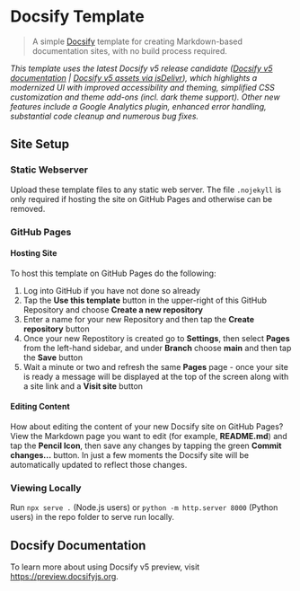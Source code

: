 # Docsify Template

> A simple [Docsify](https://github.com/docsifyjs/docsify/) template for creating Markdown-based documentation sites, with no build process required.

_This template uses the latest Docsify v5 release candidate ([Docsify v5 documentation](https://preview.docsifyjs.org/) | [Docsify v5 assets via jsDelivr](https://cdn.jsdelivr.net/npm/docsify@rc/dist/)), which highlights a modernized UI with improved accessibility and theming, simplified CSS customization and theme add-ons (incl. dark theme support). Other new features include a Google Analytics plugin, enhanced error handling, substantial code cleanup and numerous bug fixes._

## Site Setup

### Static Webserver
Upload these template files to any static web server. The file `.nojekyll` is only required if hosting the site on GitHub Pages and otherwise can be removed.

### GitHub Pages

#### Hosting Site

To host this template on GitHub Pages do the following:  

1. Log into GitHub if you have not done so already
2. Tap the **Use this template** button in the upper-right of this GitHub Repository and choose **Create a new repository**
3. Enter a name for your new Repository and then tap the **Create repository** button
4. Once your new Repostitory is created go to **Settings**, then select **Pages** from the left-hand sidebar, and under **Branch** choose **main** and then tap the **Save** button
5. Wait a minute or two and refresh the same **Pages** page - once your site is ready a message will be displayed at the top of the screen along with a site link and a **Visit site** button

#### Editing Content

How about editing the content of your new Docsify site on GitHub Pages? View the Markdown page you want to edit (for example, **README.md**) and tap the **Pencil Icon**, then save any changes by tapping the green **Commit changes...** button. In just a few moments the Docsify site will be automatically updated to reflect those changes.

### Viewing Locally 
Run `npx serve .` (Node.js users) or `python -m http.server 8000` (Python users) in the repo folder to serve run locally.

## Docsify Documentation

To learn more about using Docsify v5 preview, visit https://preview.docsifyjs.org.
